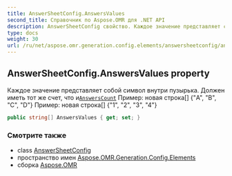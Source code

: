 ```yaml
---
title: AnswerSheetConfig.AnswersValues
second_title: Справочник по Aspose.OMR для .NET API
description: AnswerSheetConfig свойство. Каждое значение представляет собой символ внутри пузырька. Должен иметь тот же счет что иAnswersCount Пример новая строка A B C D Пример новая строка 1 2 3 4
type: docs
weight: 30
url: /ru/net/aspose.omr.generation.config.elements/answersheetconfig/answersvalues/
---
```

## AnswerSheetConfig.AnswersValues property

Каждое значение представляет собой символ внутри пузырька. Должен иметь тот же счет, что и[`AnswersCount`](../answerscount/) Пример: новая строка[] {"A", "B", "C", "D"} Пример: новая строка[] {"1", "2", "3", "4"}

```csharp
public string[] AnswersValues { get; set; }
```

### Смотрите также

* class [AnswerSheetConfig](../)
* пространство имен [Aspose.OMR.Generation.Config.Elements](../../answersheetconfig/)
* сборка [Aspose.OMR](../../../)


